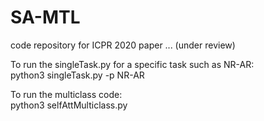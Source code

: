 # SA-MTL
code repository for ICPR 2020 paper ... (under review)

To run the singleTask.py for a specific task such as NR-AR:   
python3 singleTask.py -p NR-AR  
  
  
To run the multiclass code:  
python3 selfAttMulticlass.py


